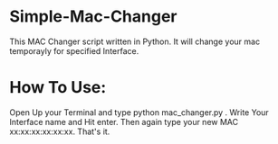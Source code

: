 # Simple-Mac-Changer
This MAC Changer script written in Python. It will change your mac temporayly for specified Interface.

# How To Use:

Open Up your Terminal and type python mac_changer.py .
Write Your Interface name and Hit enter.
Then again type your new MAC xx:xx:xx:xx:xx:xx.
That's it.
